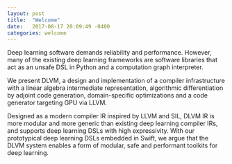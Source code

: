 ```yaml
---
layout: post
title:  "Welcome"
date:   2017-08-17 20:09:49 -0400
categories: welcome
---
```


Deep learning software demands reliability and performance.
However, many of the existing deep learning frameworks are software libraries
that act as an unsafe DSL in Python and a computation graph interpreter.

We present DLVM, a design and implementation of a compiler infrastructure
with a linear algebra intermediate representation, algorithmic differentiation
by adjoint code generation, domain-specific optimizations and a code generator
targeting GPU via LLVM.

Designed as a modern compiler IR inspired by LLVM and SIL, DLVM IR is more modular
and more generic than existing deep learning compiler IRs, and supports deep learning
DSLs with high expressivity.
With our prototypical deep learning DSLs embedded in Swift, we argue that the DLVM
system enables a form of modular, safe and performant toolkits for deep learning.

